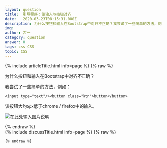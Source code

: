 ```yaml
---
layout: question
title:  引导程序：使输入与按钮对齐
date:   2020-03-23T08:15:31.000Z
description: 为什么按钮和输入在Bootstrap中对齐不正确？我尝试了一些简单的方法，例如：<input type="text"/><button class...
img: 
author: 古一
category: question
answer: 0
tags: css CSS
topic: CSS
---
```

<div class="article-root">
  <div class="article">
    {% include articleTitle.html info=page %}
    {% raw %}
    <div class="article-content"><p><font style="vertical-align: inherit;"><font style="vertical-align: inherit;">为什么按钮和输入在Bootstrap中对齐不正确？</font></font></p>

<p><font style="vertical-align: inherit;"><font style="vertical-align: inherit;">我尝试了一些简单的方法，例如：</font></font></p>

<pre><code>&lt;input type="text"/&gt;&lt;button class="btn"&gt;button&lt;/button&gt;
</code></pre>

<p><font style="vertical-align: inherit;"><font style="vertical-align: inherit;">该按钮大约</font></font><code>5px</code><font style="vertical-align: inherit;"><font style="vertical-align: inherit;">低于chrome / firefox中的输入。</font></font></p>

<p><img src="https://www.samyoc.com//uploads/users/24004/images/thumbnails/1584951204177.png" data-src="https://www.samyoc.com//uploads/users/24004/images/1584951204177.png" alt="在此处输入图片说明"></p></div>
    {% endraw %}
  </div>

  <div class="discuss-wrapper">
    {% include discussTitle.html info=page %}
    {% raw %}
    
    {% endraw %}
  </div>
<div>
